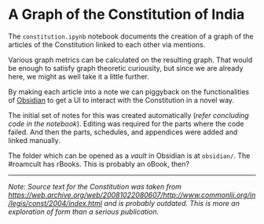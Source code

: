 # A Graph of the Constitution of India

The `constitution.ipynb` notebook documents the creation of a graph of the articles of the Constitution linked to each other via mentions.

Various graph metrics can be calculated on the resulting graph. That would be enough to satisfy graph theoretic curiousity, but since we are already here, we might as well take it a little further.

By making each article into a note we can piggyback on the functionalities of [Obsidian](https://obsidian.md) to get a UI to interact with the Constitution in a novel way. 

The initial set of notes for this was created automatically (_refer concluding code in the notebook_). Editing was required for the parts where the code failed. And then the parts, schedules, and appendices were added and linked manually.

The folder which can be opened as a _vault_ in Obsidian is at `obsidian/`. The #roamcult has rBooks. This is probably an oBook, then? 

---

_Note: Source text for the Constitution was taken from https://web.archive.org/web/20081022080607/http://www.commonlii.org/in/legis/const/2004/index.html and is probably outdated. This is more an exploration of form than a serious publication._
